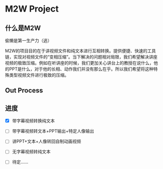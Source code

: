 # M2W Project

## 什么是M2W

偷懒是第一生产力（逃）

M2W的项目目的在于讲视频文件和纯文本进行互相转换。提供便捷、快速的工具链，实现对视频文件的“变相压缩”。当下解决的问题相对局限，我们希望解决讲座视频的极致压缩。例如在听讲座的时候，我们更加关心讲台上的教授在说什么，他的PPT是什么，对于他的长相、动作我们并没有那么在乎。所以我们希望将这种特殊类型视频文件进行极致的压缩。

## Out Process

## 进度

- [x] 带字幕视频转换纯文本
- [ ] 带字幕视频转文本+PPT输出+特定人像输出
- [ ] 讲PPT+文本+人像转回自制动画视频
- [ ] 无字幕视频转纯文本
- [ ] 待定……


